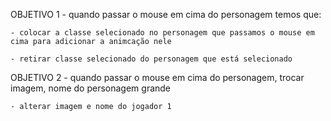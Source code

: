 
OBJETIVO 1 - quando passar o mouse em cima do personagem temos que:

    - colocar a classe selecionado no personagem que passamos o mouse em cima para adicionar a animcação nele

    - retirar classe selecionado do personagem que está selecionado

OBJETIVO 2 - quando passar o mouse em cima do personagem, trocar imagem, nome do personagem grande

    - alterar imagem e nome do jogador 1

    
